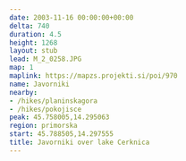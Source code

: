 ```yaml
---
date: 2003-11-16 00:00:00+00:00
delta: 740
duration: 4.5
height: 1268
layout: stub
lead: M_2_0258.JPG
map: 1
maplink: https://mapzs.projekti.si/poi/970
name: Javorniki
nearby:
- /hikes/planinskagora
- /hikes/pokojisce
peak: 45.758005,14.295063
region: primorska
start: 45.788505,14.297555
title: Javorniki over lake Cerknica
---
```

